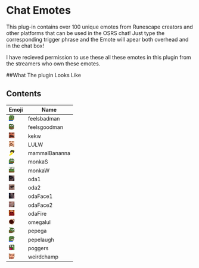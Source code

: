 # Chat Emotes
This plug-in contains over 100 unique emotes from Runescape creators and other platforms that can be used in the OSRS chat! Just type the corresponding trigger phrase and the Emote will apear both overhead and in the chat box! 

I have recieved permission to use these all these emotes in this plugin from the streamers who own these emotes.

##What The plugin Looks Like

## Contents
|Emoji|Name|
|---|---|
|![feelsbadman](src/main/resources/com/Emotes/feelsbadman.png)|feelsbadman|
|![feelsgoodman](src/main/resources/com/Emotes/feelsgoodman.png)|feelsgoodman|
|![kekw](src/main/resources/com/Emotes/kekw.png)|kekw|
|![LULW](src/main/resources/com/Emotes/LULW.png)|LULW|
|![mammalBananna](src/main/resources/com/Emotes/mammalBananna.png)|mammalBananna|
|![monkaS](src/main/resources/com/Emotes/monkaS.png)|monkaS|
|![monkaW](src/main/resources/com/Emotes/monkaW.png)|monkaW|
|![oda1](src/main/resources/com/Emotes/oda1.png)|oda1|
|![oda2](src/main/resources/com/Emotes/oda2.png)|oda2|
|![odaFace1](src/main/resources/com/Emotes/odaFace1.png)|odaFace1|
|![odaFace2](src/main/resources/com/Emotes/odaFace2.png)|odaFace2|
|![odaFire](src/main/resources/com/Emotes/odaFire.png)|odaFire|
|![omegalul](src/main/resources/com/Emotes/omegalul.png)|omegalul|
|![pepega](src/main/resources/com/Emotes/pepega.png)|pepega|
|![pepelaugh](src/main/resources/com/Emotes/pepelaugh.png)|pepelaugh|
|![poggers](src/main/resources/com/Emotes/poggers.png)|poggers|
|![weirdchamp](src/main/resources/com/Emotes/weirdchamp.png)|weirdchamp|




